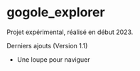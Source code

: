 # gogole_explorer

Projet expérimental, réalisé en début 2023.

Derniers ajouts (Version 1.1)
- Une loupe pour naviguer

